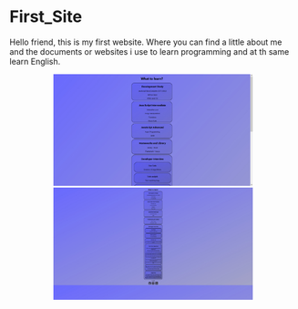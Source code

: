# First_Site

Hello friend, this is my first website. 
Where you can find a little about me and the documents or websites i use to learn programming and at th same learn English.


<p align="center">
  <img src="image/site1.jpeg" width="350" title="hover text">
  <img src="image/site3.jpeg" width="350" title="hover text">
  </p> 
